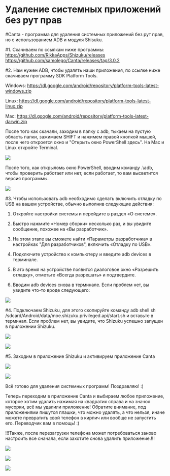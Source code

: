 # Удаление системных приложений без рут прав

#Сanta - программа для удаления системных приложений без рут прав, но c использованием ADB и модуля Shisuku.

#1. Скачиваем по ссылкам ниже программы:
https://github.com/RikkaApps/Shizuku/releases
https://github.com/samolego/Canta/releases/tag/3.0.2

#2. Нам нужен ADB, чтобы удалять наши приложения, по ссылке ниже скачиваем программу SDK Platform Tools.

Windows: https://dl.google.com/android/repository/platform-tools-latest-windows.zip

Linux: https://dl.google.com/android/repository/platform-tools-latest-linux.zip

Mac: https://dl.google.com/android/repository/platform-tools-latest-darwin.zip

После того как скачали, заходим в папку с adb, тыкаем на пустую область папки, зажимаем SHIFT и нажимем правой кнопкой мышей, после чего откроется окно и "Открыть окно PowerShell здесь". На Mac и Linux откройте Terminal. 
<img src="/img/android/uninstall-apps/1.png" style="margin: 15px auto; display: block">

После того, как открыломь окно PowerShell, вводим команду .\adb, чтобы проверить работает или нет, если работает, то вам высветится версия программы.

<img src="/img/android/uninstall-apps/2.png" style="margin: 15px auto; display: block">

#3. Чтобы использовать adb необходимо сделать включить отладку по USB на вашем устройстве, обычно выполнив следующие действия:

1. Откройте настройки системы и перейдите в раздел «О системе».

2. Быстро нажмите «Номер сборки» несколько раз, и вы увидите сообщение, похожее на «Вы разработчик».

3. На этом этапе вы сможете найти «Параметры разработчика» в настройках "Для разработчиков", включить «Отладку по USB».

4. Подключите устройство к компьютеру и введите adb devices в терминале.

5. В это время на устройстве появится диалоговое окно «Разрешить отладку», отметьте «Всегда разрешать» и подтвердите.

6. Вводим adb devices снова в терминале. Если проблем нет, вы увидите что-то вроде следующего:

<img src="/img/android/uninstall-apps/3.png" style="margin: 15px auto; display: block">

#4. Подключаем Shizuku, для этого скопируйте команду adb shell sh /sdcard/Android/data/moe.shizuku.privileged.api/start.sh и вставьте в терминал. Если проблем нет, вы увидите, что Shizuku успешно запущен в приложении Shizuku.

<img src="/img/android/uninstall-apps/4.png" style="margin: 15px auto; display: block">

<img src="/img/android/uninstall-apps/5.png" style="margin: 15px auto; display: block">

#5. Заходим в приложение Shizuku и активируем приложение Canta

<img src="/img/android/uninstall-apps/6.png" style="margin: 15px auto; display: block">
<img src="/img/android/uninstall-apps/7.png" style="margin: 15px auto; display: block">

Всё готово для удаления системных программ! Поздравляю! :)

Теперь переходим в приложение Canta и выбираем любое приложение, которое хотим удалить нажимая на квадратик справа и на значок мусорки, всё мы удалили приложение! Обратите внимание, под приложениями пишутся плашки, что можно удалять, а что нельзя, иначе можете превратить свой телефон в кирпич или вообще не запустить его. Переводчик вам в помощь! :)

!!!Также, после перезагрузки телефона может потребоваться заново настроить все сначала, если захотите снова удалить приложение.!!!

<img src="/img/android/uninstall-apps/8.png" style="margin: 15px auto; display: block">
<img src="/img/android/uninstall-apps/9.png" style="margin: 15px auto; display: block">
<img src="/img/android/uninstall-apps/10.png" style="margin: 15px auto; display: block">



